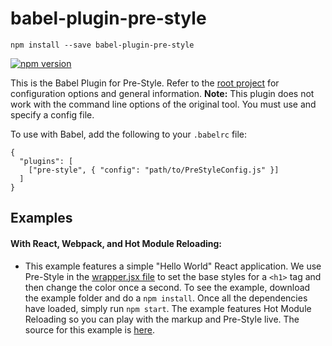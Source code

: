 # babel-plugin-pre-style

```
npm install --save babel-plugin-pre-style
```

[![npm version](https://badge.fury.io/js/babel-plugin-pre-style.svg)](http://badge.fury.io/js/babel-plugin-pre-style)

This is the Babel Plugin for Pre-Style. Refer to the [root project](https://github.com/soluml/pre-style) for configuration options and general information. **Note:** This plugin does not work with the command line options of the original tool. You must use and specify a config file.

To use with Babel, add the following to your `.babelrc` file:

```
{
  "plugins": [
    ["pre-style", { "config": "path/to/PreStyleConfig.js" }]
  ]
}
```

## Examples

#### With React, Webpack, and Hot Module Reloading:
- This example features a simple "Hello World" React application. We use Pre-Style in the [wrapper.jsx file](/example/ReactWebpackHMR/src/js/wrapper.jsx) to set the base styles for a `<h1>` tag and then change the color once a second. To see the example, download the example folder and do a `npm install`. Once all the dependencies have loaded, simply run `npm start`. The example features Hot Module Reloading so you can play with the markup and Pre-Style live. The source for this example is [here](/example/ReactWebpackHMR).
